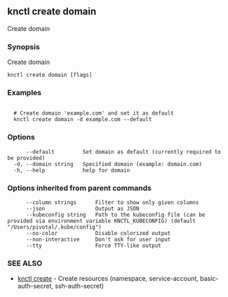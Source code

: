 ## knctl create domain

Create domain

### Synopsis

Create domain

```
knctl create domain [flags]
```

### Examples

```

  # Create domain 'example.com' and set it as default
  knctl create domain -d example.com --default
```

### Options

```
      --default         Set domain as default (currently required to be provided)
  -d, --domain string   Specified domain (example: domain.com)
  -h, --help            help for domain
```

### Options inherited from parent commands

```
      --column strings      Filter to show only given columns
      --json                Output as JSON
      --kubeconfig string   Path to the kubeconfig file (can be provided via environment variable KNCTL_KUBECONFIG) (default "/Users/pivotal/.kube/config")
      --no-color            Disable colorized output
      --non-interactive     Don't ask for user input
      --tty                 Force TTY-like output
```

### SEE ALSO

* [knctl create](knctl_create.md)	 - Create resources (namespace, service-account, basic-auth-secret, ssh-auth-secret)


